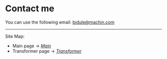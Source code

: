 # Contact me

You can use the following email: bidule@machin.com

---
Site Map:
* Main page -> *[Main](index.md)*
* Transformer page -> *[Transformer](transformer.md)*

